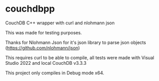 # couchdbpp
CouchDB C++ wrapper with curl and nlohmann json

This was made for testing purposes.

Thanks for Nlohmann Json for it's json library to parse json objects (https://github.com/nlohmann/json)

This requires curl to be able to compile, all tests were made with
Visual Studio 2022 and local CouchDB v3.3.3

This project only compiles in Debug mode x64.